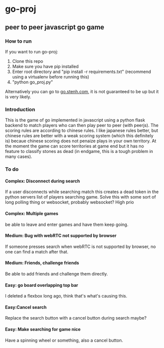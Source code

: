 # go-proj
## peer to peer javascript go game
### How to run
If you want to run go-proj:  
1. Clone this repo  
2. Make sure you have pip installed  
3. Enter root directory and "pip install -r requirements.txt" (recommend using a virtualenv before running this)  
4. "python go_proj.py"  

Alternatively you can go to [go.stenh.com](http://go.stenh.com), it is not guaranteed to be up but it is very likely.
### Introduction
This is the game of go implemented in javascript using a python flask backend to match players who can then play peer to peer (with peerjs).
The scoring rules are according to chinese rules. I like japanese rules better, but chinese rules are better with a weak scoring system (which this definitely is) becaue chinese scoring does not penaize plays in your own territory.
At the moment the game can score territories at game end but it has no feature to classify stones as dead (in endgame, this is a tough problem in many cases).

### To do
#### Complex: Disconnect during search
If a user disconnects while searching match this creates a dead token in the python servers list of players searching game. Solve this with some sort of long polling thing or websocket, probably websocket? High prio
#### Complex: Multiple games
be able to leave and enter games and have them keep going.
#### Medium: Bug with webRTC not supported by browser
If someone presses search when webRTC is not supported by browser, no one can find a match after that.
#### Medium: Friends, challenge friends
Be able to add friends and challenge them directly.
#### Easy: go board overlapping top bar
I deleted a flexbox long ago, think that's what's causing this.
#### Easy:Cancel search
Replace the search button with a cancel button during search maybe?
#### Easy: Make searching for game nice
Have a spinning wheel or something, also a cancel button.
